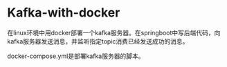 # Kafka-with-docker
在linux环境中用docker部署一个kafka服务器。在springboot中写后端代码，向kafka服务器发送消息，并监听指定topic消费已经发送成功的消息。

docker-compose.yml是部署kafka服务器的脚本。
